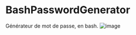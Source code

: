 # BashPasswordGenerator
Générateur de mot de passe, en bash.
![image](https://user-images.githubusercontent.com/103506746/182566101-8d36ad07-9e80-4267-b1e4-b53dfa824ab5.png)
